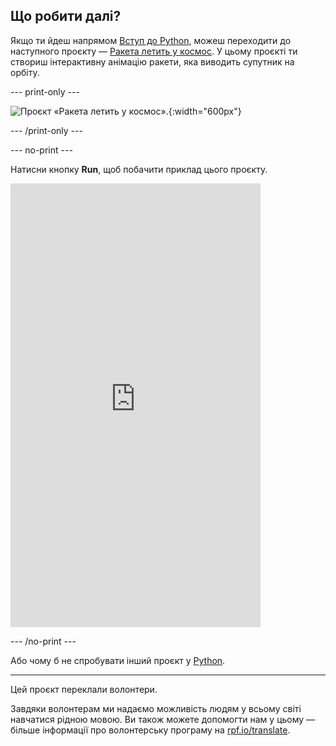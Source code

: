 ## Що робити далі?

Якщо ти йдеш напрямом [Вступ до Python](https://projects.raspberrypi.org/uk-UA/raspberrypi/python-intro), можеш переходити до наступного проєкту — [Ракета летить у космос](https://projects.raspberrypi.org/uk-UA/projects/rocket-launch). У цьому проєкті ти створиш інтерактивну анімацію ракети, яка виводить супутник на орбіту.

--- print-only ---

![Проєкт «Ракета летить у космос».](images/showcase_rocket.png){:width="600px"}

--- /print-only ---

--- no-print ---

Натисни кнопку **Run**, щоб побачити приклад цього проєкту.

<iframe src="https://editor.raspberrypi.org/uk-UA/embed/viewer/rocket-launch-example" width="400" height="710" frameborder="0" marginwidth="0" marginheight="0" allowfullscreen>
</iframe>

--- /no-print ---

Або чому б не спробувати інший проєкт у [Python](https://projects.raspberrypi.org/uk-UA/projects?software%5B%5D=python).

***

Цей проєкт переклали волонтери.

Завдяки волонтерам ми надаємо можливість людям у всьому світі навчатися рідною мовою. Ви також можете допомогти нам у цьому — більше інформації про волонтерську програму на [rpf.io/translate](https://rpf.io/translate).

